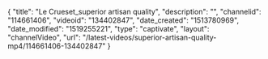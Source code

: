 {
    "title": "Le Crueset_superior artisan quality",
    "description": "",
    "channelid": "114661406",
    "videoid": "134402847",
    "date_created": "1513780969",
    "date_modified": "1519255221",
    "type": "captivate",
    "layout": "channelVideo",
    "url": "\/latest-videos\/superior-artisan-quality-mp4\/114661406-134402847"
}